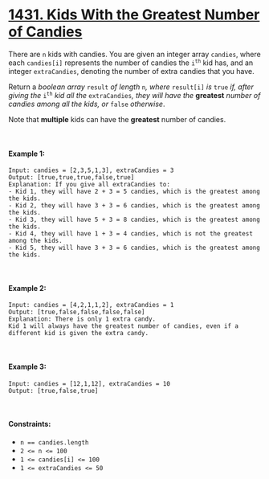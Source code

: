 # [1431. Kids With the Greatest Number of Candies](https://leetcode.com/problems/kids-with-the-greatest-number-of-candies/)

There are `n` kids with candies. You are given an integer array `candies`, where each `candies[i]` represents the number of candies the <code>i<sup>th</sup></code> kid has, and an integer `extraCandies`, denoting the number of extra candies that you have.

Return a *boolean array* `result` *of length* `n`*, where* `result[i]` *is* `true` *if, after giving the* <code>i<sup>th</sup></code> *kid all the* `extraCandies`*, they will have the* **greatest** *number of candies among all the kids, or* `false` *otherwise*.

Note that **multiple** kids can have the **greatest** number of candies.

<br>

#### Example 1:
```
Input: candies = [2,3,5,1,3], extraCandies = 3
Output: [true,true,true,false,true]
Explanation: If you give all extraCandies to:
- Kid 1, they will have 2 + 3 = 5 candies, which is the greatest among the kids.
- Kid 2, they will have 3 + 3 = 6 candies, which is the greatest among the kids.
- Kid 3, they will have 5 + 3 = 8 candies, which is the greatest among the kids.
- Kid 4, they will have 1 + 3 = 4 candies, which is not the greatest among the kids.
- Kid 5, they will have 3 + 3 = 6 candies, which is the greatest among the kids.
```
<br>

#### Example 2:
```
Input: candies = [4,2,1,1,2], extraCandies = 1
Output: [true,false,false,false,false]
Explanation: There is only 1 extra candy.
Kid 1 will always have the greatest number of candies, even if a different kid is given the extra candy.
```
<br>

#### Example 3:
```
Input: candies = [12,1,12], extraCandies = 10
Output: [true,false,true]
```
<br>

#### Constraints:
- `n == candies.length`
- `2 <= n <= 100`
- `1 <= candies[i] <= 100`
- `1 <= extraCandies <= 50`
